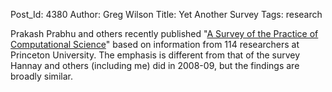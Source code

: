 Post_Id: 4380
Author: Greg Wilson
Title: Yet Another Survey
Tags: research

<p>Prakash Prabhu and others recently published "<a href="http://liberty.princeton.edu/Publications/sc11_survey.pdf">A Survey of the Practice of Computational Science</a>" based on information from 114 researchers at Princeton University. The emphasis is different from that of the survey Hannay and others (including me) did in 2008-09, but the findings are broadly similar.</p>
